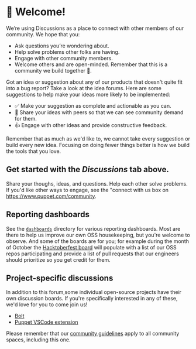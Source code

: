 # 👋 Welcome!

We’re using Discussions as a place to connect with other members of our community. We hope that you:
  * Ask questions you’re wondering about.
  * Help solve problems other folks are having.
  * Engage with other community members.
  * Welcome others and are open-minded. Remember that this is a community we build together 💪.

Got an idea or suggestion about any of our products that doesn't quite fit into a bug report? Take a look at the idea forums. Here are some suggestions to help make your ideas more likely to be implemented:
  * ✅ Make your suggestion as complete and actionable as you can.
  * 💬 Share your ideas with peers so that we can see community demand for them.
  * 👍 Engage with other ideas and provide constructive feedback.
 
Remember that as much as we'd like to, we cannot take every suggestion or build every new idea. Focusing on doing fewer things better is how we build the tools that you love.


## Get started with the _Discussions_ tab above.

Share your thoughs, ideas, and questions. Help each other solve problems. If you'd like other ways to engage, see the "connect with us box on https://www.puppet.com/community.


## Reporting dashboards

See the [`dashboards`](dashboards/) directory for various reporting dashboards. Most are there to help us improve our own OSS housekeeping, but you're welcome to observe. And some of the boards are for you; for example during the month of October the [Hacktoberfest board](dashboards/hacktoberfest.md) will populate with a list of our OSS repos participating and provide a list of pull requests that our engineers should prioritize so you get credit for them.


## Project-specific discussions
In addition to this forum,some individual open-source projects have their own discussion boards. If you're specifically interested in any of these, we'd love for you to come join us!
   * [Bolt](https://github.com/puppetlabs/bolt/discussions)
   * [Puppet VSCode extension](https://github.com/puppetlabs/puppet-vscode/discussions)

Please remember that our [community guidelines](https://puppet.com/community/community-guidelines) apply to all community spaces, including this one.
